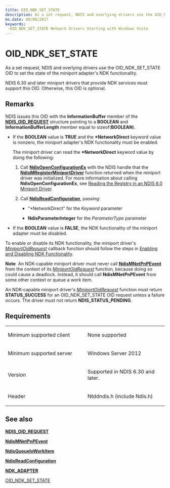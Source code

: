 ```yaml
---
title: OID_NDK_SET_STATE
description: As a set request, NDIS and overlying drivers use the OID_NDK_SET_STATE OID to set the state of the miniport adapter's NDK functionality.
ms.date: 08/08/2017
keywords: 
 -OID_NDK_SET_STATE Network Drivers Starting with Windows Vista
---
```


# OID\_NDK\_SET\_STATE


As a set request, NDIS and overlying drivers use the OID\_NDK\_SET\_STATE OID to set the state of the miniport adapter's NDK functionality.

NDIS 6.30 and later miniport drivers that provide NDK services must support this OID. Otherwise, this OID is optional.

## Remarks

NDIS issues this OID with the **InformationBuffer** member of the [**NDIS\_OID\_REQUEST**](/windows-hardware/drivers/ddi/oidrequest/ns-oidrequest-ndis_oid_request) structure pointing to a **BOOLEAN** and **InformationBufferLength** member equal to sizeof(**BOOLEAN**).

-   If the **BOOLEAN** value is **TRUE** and the **\*NetworkDirect** keyword value is nonzero, the miniport adapter's NDK functionality must be enabled.

    The miniport driver can read the **\*NetworkDirect** keyword value by doing the following:

    1.  Call [**NdisOpenConfigurationEx**](/windows-hardware/drivers/ddi/ndis/nf-ndis-ndisopenconfigurationex) with the NDIS handle that the [**NdisMRegisterMiniportDriver**](/windows-hardware/drivers/ddi/ndis/nf-ndis-ndismregisterminiportdriver) function returned when the miniport driver was initialized. For more information about calling **NdisOpenConfigurationEx**, see [Reading the Registry in an NDIS 6.0 Miniport Driver](/previous-versions/windows/hardware/network/reading-the-registry-in-an-ndis-6-0-miniport-driver).

    2.  Call [**NdisReadConfiguration**](/windows-hardware/drivers/ddi/ndis/nf-ndis-ndisreadconfiguration), passing:

        -   "\*NetworkDirect" for the *Keyword* parameter

        -   **NdisParameterInteger** for the *ParameterType* parameter

-   If the **BOOLEAN** value is **FALSE**, the NDK functionality of the miniport adapter must be disabled.

To enable or disable its NDK functionality, the miniport driver's [*MiniportOidRequest*](/windows-hardware/drivers/ddi/ndis/nc-ndis-miniport_oid_request) callback function should follow the steps in [Enabling and Disabling NDK Functionality](./enabling-and-disabling-ndk-functionality.md).

**Note**  An NDK-capable miniport driver must never call [**NdisMNetPnPEvent**](/windows-hardware/drivers/ddi/ndis/nf-ndis-ndismnetpnpevent) from the context of its [*MiniportOidRequest*](/windows-hardware/drivers/ddi/ndis/nc-ndis-miniport_oid_request) function, because doing so could cause a deadlock. Instead, it should call **NdisMNetPnPEvent** from some other context or queue a work item.

 

An NDK-capable miniport driver's [*MiniportOidRequest*](/windows-hardware/drivers/ddi/ndis/nc-ndis-miniport_oid_request) function must return **STATUS\_SUCCESS** for an OID\_NDK\_SET\_STATE OID request unless a failure occurs. The driver must not return **NDIS\_STATUS\_PENDING**.

## Requirements

<table>
<colgroup>
<col width="50%" />
<col width="50%" />
</colgroup>
<tbody>
<tr class="odd">
<td><p>Minimum supported client</p></td>
<td><p>None supported</p></td>
</tr>
<tr class="even">
<td><p>Minimum supported server</p></td>
<td><p>Windows Server 2012</p></td>
</tr>
<tr class="odd">
<td><p>Version</p></td>
<td><p>Supported in NDIS 6.30 and later.</p></td>
</tr>
<tr class="even">
<td><p>Header</p></td>
<td>Ntddndis.h (include Ndis.h)</td>
</tr>
</tbody>
</table>

## See also


[**NDIS\_OID\_REQUEST**](/windows-hardware/drivers/ddi/oidrequest/ns-oidrequest-ndis_oid_request)

[**NdisMNetPnPEvent**](/windows-hardware/drivers/ddi/ndis/nf-ndis-ndismnetpnpevent)

[**NdisQueueIoWorkItem**](/windows-hardware/drivers/ddi/ndis/nf-ndis-ndisqueueioworkitem)

[**NdisReadConfiguration**](/windows-hardware/drivers/ddi/ndis/nf-ndis-ndisreadconfiguration)

[**NDK\_ADAPTER**](/windows-hardware/drivers/ddi/ndkpi/ns-ndkpi-_ndk_adapter)

[OID\_NDK\_SET\_STATE](oid-ndk-set-state.md)

 

